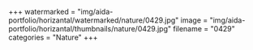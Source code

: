 +++
watermarked = "img/aida-portfolio/horizantal/watermarked/nature/0429.jpg"
image = "img/aida-portfolio/horizantal/thumbnails/nature/0429.jpg"
filename = "0429"
categories = "Nature"
+++
